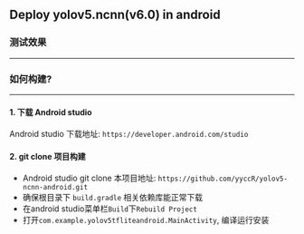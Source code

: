 ## Deploy yolov5.ncnn(v6.0) in android

### 测试效果
---

 

### 如何构建?
---

#### 1. 下载 Android studio

Android studio 下载地址: `https://developer.android.com/studio`

#### 2. git clone 项目构建

- Android studio git clone 本项目地址: `https://github.com/yyccR/yolov5-ncnn-android.git`
- 确保根目录下 `build.gradle` 相关依赖库能正常下载
- 在android studio菜单栏`Build`下`Rebuild Project`
- 打开`com.example.yolov5tfliteandroid.MainActivity`, 编译运行安装
